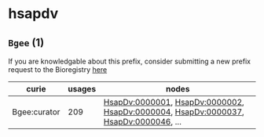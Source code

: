 # hsapdv

## `Bgee` (1)

If you are knowledgable about this prefix, consider submitting a new prefix
request to the Bioregistry [here](https://github.com/biopragmatics/bioregistry/issues/new?assignees=cthoyt&labels=New%2CPrefix&template=new-prefix.yml&title=%5BResource%5D%3A%20Bgee)

| curie        |   usages | nodes                                                                                                                                                                                                                                                                                                                                    |
|--------------|----------|------------------------------------------------------------------------------------------------------------------------------------------------------------------------------------------------------------------------------------------------------------------------------------------------------------------------------------------|
| Bgee:curator |      209 | [HsapDv:0000001](http://purl.obolibrary.org/obo/HsapDv_0000001), [HsapDv:0000002](http://purl.obolibrary.org/obo/HsapDv_0000002), [HsapDv:0000004](http://purl.obolibrary.org/obo/HsapDv_0000004), [HsapDv:0000037](http://purl.obolibrary.org/obo/HsapDv_0000037), [HsapDv:0000046](http://purl.obolibrary.org/obo/HsapDv_0000046), ... |

